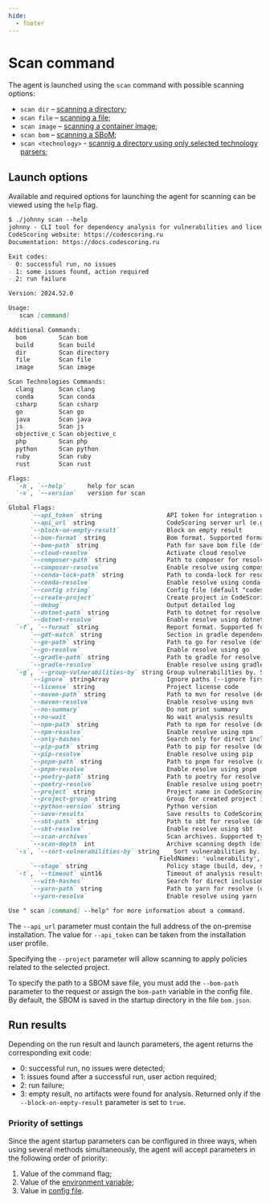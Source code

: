 ```yaml
---
hide:
  - footer
---
```


# Scan command

The agent is launched using the `scan` command with possible scanning options:

- `scan dir` – [scanning a directory](/agent/scan-dir.en/);
- `scan file` – [scanning a file](/agent/scan-file.en);
- `scan image` – [scanning a container image](/agent/scan-docker.en);
- `scan bom` – [scanning a SBoM](/agent/scan-bom.en);
- `scan <technology>` - [scannig a directory using only selected technology parsers](/agent/scan-technologies.en);

## Launch options

Available and required options for launching the agent for scanning can be viewed using the `help` flag.

```markdown
$ ./johnny scan --help
johnny - CLI tool for dependency analysis for vulnerabilities and license compliance issues. Works in connection with CodeScoring SCA.
CodeScoring website: https://codescoring.ru
Documentation: https://docs.codescoring.ru

Exit codes:
- 0: successful run, no issues
- 1: some issues found, action required
- 2: run failure

Version: 2024.52.0

Usage:
   scan [command]

Additional Commands:
  bom         Scan bom
  build       Scan build
  dir         Scan directory
  file        Scan file
  image       Scan image

Scan Technologies Commands:
  clang       Scan clang
  conda       Scan conda
  csharp      Scan csharp
  go          Scan go
  java        Scan java
  js          Scan js
  objective_c Scan objective_c
  php         Scan php
  python      Scan python
  ruby        Scan ruby
  rust        Scan rust

Flags:
  `-h`, `--help`      help for scan
  `-v`, `--version`   version for scan

Global Flags:
      `--api_token` string                  API token for integration with CodeScoring server (required if api_url is set)
      `--api_url` string                    CodeScoring server url (e.g. https://codescoring.mycompany.com) (required if api_token is set)
      `--block-on-empty-result`             Block on empty result
      `--bom-format` string                 Bom format. Supported formats: cyclonedx_v1_6_json","cyclonedx_v1_5_json","cyclonedx_v1_4_json","cyclonedx_v1_6_ext_json (default "cyclonedx_v1_6_json")
      `--bom-path` string                   Path for save bom file (default "bom.json")
      `--cloud-resolve`                     Activate cloud resolve
      `--composer-path` string              Path to composer for resolve (default "composer")
      `--composer-resolve`                  Enable resolve using composer
      `--conda-lock-path` string            Path to conda-lock for resolve (default "conda-lock")
      `--conda-resolve`                     Enable resolve using conda-lock
      `--config string`                     Config file (default "codescoring-johnny-config.yaml")
      `--create-project`                    Create project in CodeScoring if not exists
      `--debug`                             Output detailed log
      `--dotnet-path` string                Path to dotnet for resolve (default "dotnet")
      `--dotnet-resolve`                    Enable resolve using dotnet
  `-f`, `--format` string                   Report format. Supported formats: coloredtable, table, text, junit, sarif, csv, gl-dependency-scanning-report, gl-code-quality-report. Default output to console. Supports multiformat. Example: 'coloredtable,junit>>junit.xml'  (default "coloredtable")
      `--gdt-match` string                  Section in gradle dependency tree for scan. By default - parse all sections
      `--go-path` string                    Path to go for resolve (default "go")
      `--go-resolve`                        Enable resolve using go
      `--gradle-path` string                Path to gradle for resolve (default "./gradlew")
      `--gradle-resolve`                    Enable resolve using gradle
  `-g`, `--group-vulnerabilities-by` string Group vulnerabilities by. Supported kinds 'vulnerability', 'affect' (default "vulnerability")
      `--ignore` stringArray                Ignore paths (--ignore first --ignore "/**/onem?re")
      `--license` string                    Project license code
      `--maven-path` string                 Path to mvn for resolve (default "mvn")
      `--maven-resolve`                     Enable resolve using mvn
      `--no-summary`                        Do not print summary
      `--no-wait`                           No wait analysis results
      `--npm-path` string                   Path to npm for resolve (default "npm")
      `--npm-resolve`                       Enable resolve using npm
      `--only-hashes`                       Search only for direct inclusion of dependencies using file hashes
      `--pip-path` string                   Path to pip for resolve (default "pip")
      `--pip-resolve`                       Enable resolve using pip
      `--pnpm-path` string                  Path to pnpm for resolve (default "pnpm")
      `--pnpm-resolve`                      Enable resolve using pnpm
      `--poetry-path` string                Path to poetry for resolve (default "poetry")
      `--poetry-resolve`                    Enable resolve using poetry
      `--project` string                    Project name in CodeScoring
      `--project-group` string              Group for created project in CodeScoring
      `--python-version` string             Python version
      `--save-results`                      Save results to CodeScoring. Used just together with project name
      `--sbt-path` string                   Path to sbt for resolve (default "sbt")
      `--sbt-resolve`                       Enable resolve using sbt
      `--scan-archives`                     Scan archives. Supported types: '.jar', '.rar', '.tar', '.tar.bz2', '.tbz2', '.tar.gz', '.tgz', '.tar.xz', '.txz', '.war', '.zip', '.aar', '.egg', '.hpi', '.nupkg', '.whl'
      `--scan-depth` int                    Archive scanning depth (default 1)
  `-s`, `--sort-vulnerabilities-by` string    Sort vulnerabilities by. Comma separated field names. For DESC - write field name with prefix '-'.
                                          FieldNames: 'vulnerability', 'fixedversion', 'cvss2', 'cvss3', 'cwes', 'links', 'affect' (default "-cvss3,-cvss2,fixedversion,vulnerability,cwes,links,affect")
      `--stage` string                      Policy stage (build, dev, source, stage, test, prod, proxy) (default "build")
  `-t`, `--timeout` uint16                  Timeout of analysis results waiting in seconds (default 3600)
      `--with-hashes`                       Search for direct inclusion of dependencies using file hashes
      `--yarn-path` string                  Path to yarn for resolve (default "yarn")
      `--yarn-resolve`                      Enable resolve using yarn

Use " scan [command] --help" for more information about a command.
```

The `--api_url` parameter must contain the full address of the on-premise installation. The value for `--api_token` can be taken from the installation user profile.

Specifying the `--project` parameter will allow scanning to apply policies related to the selected project.

To specify the path to a SBOM save file, you must add the `--bom-path` parameter to the request or assign the `bom-path` variable in the config file. By default, the SBOM is saved in the startup directory in the file `bom.json`.

## Run results

Depending on the run result and launch parameters, the agent returns the corresponding exit code:

- 0: successful run, no issues were detected;
- 1: issues found after a successful run, user action required;
- 2: run failure;
- 3: empty result, no artifacts were found for analysis. Returned only if the `--block-on-empty-result` parameter is set to `true`.

### Priority of settings

Since the agent startup parameters can be configured in three ways, when using several methods simultaneously, the agent will accept parameters in the following order of priority:

1. Value of the command flag;
2. Value of the [environment variable](/agent/env-variables.en);
3. Value in [config file](/agent/config.en).
